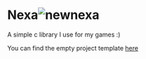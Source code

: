 # Nexa![newnexa](https://github.com/user-attachments/assets/12e19c25-fd94-44e6-bd66-5690fa5996de)

A simple c library I use for my games :)

You can find the empty project template [here](https://github.com/SabeDoesThings/NexaEmptyProject)
